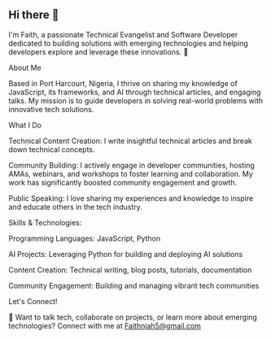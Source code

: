 ## Hi there 👋


I'm Faith, a passionate Technical Evangelist and Software Developer dedicated to building solutions with emerging technologies and helping developers explore and leverage these innovations. 🚀

About Me

Based in Port Harcourt, Nigeria, I thrive on sharing my knowledge of JavaScript, its frameworks, and AI through technical articles, and engaging talks. My mission is to guide developers in solving real-world problems with innovative tech solutions.

What I Do

Technical Content Creation: I write insightful technical articles and break down technical concepts.

Community Building: I actively engage in developer communities, hosting AMAs, webinars, and workshops to foster learning and collaboration. My work has significantly boosted community engagement and growth.

Public Speaking:  I love sharing my experiences and knowledge to inspire and educate others in the tech industry.


Skills & Technologies:

Programming Languages: JavaScript, Python

AI Projects: Leveraging Python for building and deploying AI solutions

Content Creation: Technical writing, blog posts, tutorials, documentation

Community Engagement: Building and managing vibrant tech communities

Let's Connect!

📧 Want to talk tech, collaborate on projects, or learn more about emerging technologies? Connect with me at Faithnjah5@gmail.com







